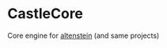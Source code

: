 # CastleCore
Core engine for [altenstein](https://github.com/KatCote/altenstein-rust) (and same projects)
